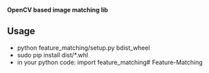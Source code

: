 
**OpenCV based image matching lib**

## Usage
- python feature_matching/setup.py bdist_wheel
- sudo pip install dist/*.whl
- in your python code: import feature_matching# Feature-Matching
